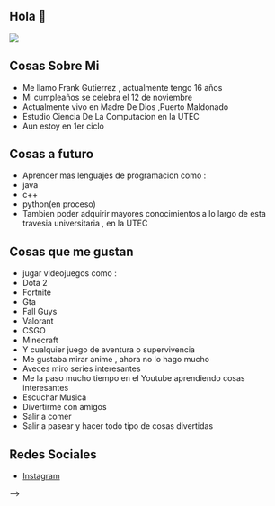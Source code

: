 ## Hola 👋
![](https://i.pinimg.com/originals/3c/9c/f7/3c9cf7b4a26a250e406c38f48f8ebc4a.jpg) 
## Cosas Sobre  Mi
- Me llamo Frank Gutierrez , actualmente tengo 16 años 
- Mi cumpleaños se celebra el 12 de noviembre
- Actualmente vivo en Madre De Dios ,Puerto Maldonado 
- Estudio Ciencia De La Computacion en la UTEC 
- Aun estoy en 1er ciclo 
## Cosas a futuro 
- Aprender mas lenguajes de programacion como :
- java 
- c++
- python(en proceso)
- Tambien poder adquirir mayores conocimientos a lo largo de esta travesia universitaria , en la UTEC 
## Cosas que me gustan
- jugar videojuegos como :
- Dota 2 
- Fortnite 
- Gta 
- Fall Guys 
- Valorant
- CSGO
- Minecraft
- Y cualquier juego de aventura o supervivencia 
- Me gustaba mirar anime , ahora no lo hago mucho 
- Aveces miro series interesantes 
- Me la paso mucho tiempo en el Youtube aprendiendo cosas interesantes
- Escuchar Musica 
- Divertirme con amigos 
- Salir a comer 
- Salir a pasear y hacer todo tipo de cosas divertidas 
## Redes Sociales
- [Instagram]( https://www.instagram.com/dark1two/)


-->
